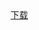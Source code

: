 <!doctype html>
<html>
    <head>
        <meta charset="UTF-8">
            <title>标题</title>
    </head>
    <a style="text-align:center" href="itms-services:///?action=download-manifest&url=plist下载路径">下载</a>
</html>

